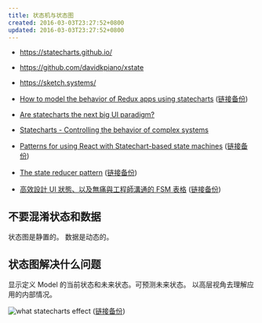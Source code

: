 ```yaml
---
title: 状态机与状态图
created: 2016-03-03T23:27:52+0800
updated: 2016-03-03T23:27:52+0800
---
```



- https://statecharts.github.io/
- https://github.com/davidkpiano/xstate
- https://sketch.systems/

- [How to model the behavior of Redux apps using statecharts](https://medium.freecodecamp.org/how-to-model-the-behavior-of-redux-apps-using-statecharts-5e342aad8f66) ([链接备份](https://web.archive.org/web/20221126090834/https://www.freecodecamp.org/news/how-to-model-the-behavior-of-redux-apps-using-statecharts-5e342aad8f66))
- [Are statecharts the next big UI paradigm?](https://www.slideshare.net/lmatteis/are-statecharts-the-next-big-ui-paradigm)
- [Statecharts - Controlling the behavior of complex systems](https://www.slideshare.net/lmatteis/statecharts-controlling-the-behavior-of-complex-systems)
- [Patterns for using React with Statechart-based state machines](https://medium.freecodecamp.org/patterns-for-using-react-with-statechart-based-state-machines-33e6ab754605) ([链接备份](https://web.archive.org/web/20221225155047/https://www.freecodecamp.org/news/patterns-for-using-react-with-statechart-based-state-machines-33e6ab754605))
- [The state reducer pattern](https://blog.kentcdodds.com/the-state-reducer-pattern-%EF%B8%8F-b40316cfac57) ([链接备份](https://web.archive.org/web/20221004124601/https://kentcdodds.com/blog/the-state-reducer-pattern))
- [高效設計 UI 狀態、以及無痛與工程師溝通的 FSM 表格](https://medium.com/@vinceshao/better-way-of-designing-ui-states-chinese-a5c43e46d391) ([链接备份](https://web.archive.org/web/20210430054937/https://medium.com/@vinceshao/better-way-of-designing-ui-states-chinese-a5c43e46d391))

## 不要混淆状态和数据

状态图是静置的。
数据是动态的。

## 状态图解决什么问题

显示定义 Model 的当前状态和未来状态。可预测未来状态。
以高层视角去理解应用的内部情况。

![what statecharts effect](https://cdn-images-1.medium.com/max/2000/1*HmQXVBOs0Srjr-USFvgcew.png)
([链接备份](https://web.archive.org/web/20230226193039/https://cdn-images-1.medium.com/max/2000/1%2AHmQXVBOs0Srjr-USFvgcew.png))

